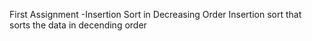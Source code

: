 First Assignment -Insertion Sort in Decreasing Order
Insertion sort that sorts the data in decending order
